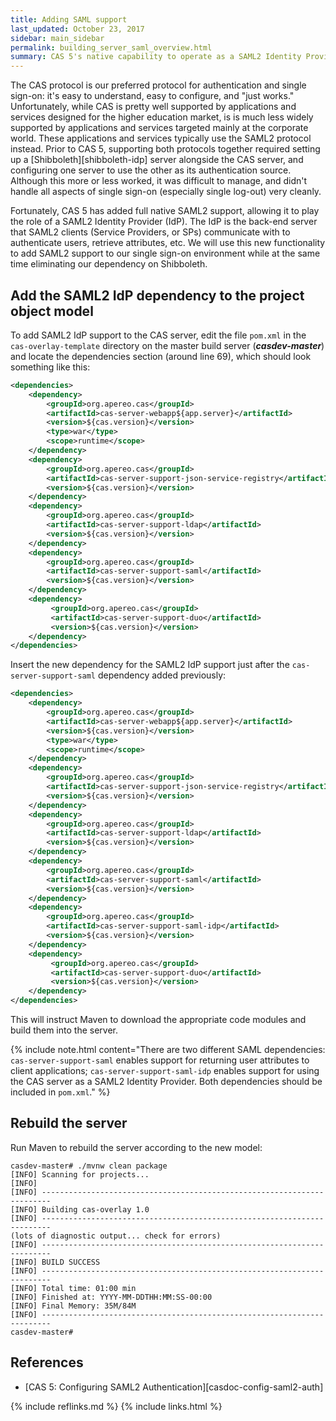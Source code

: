 ```yaml
---
title: Adding SAML support
last_updated: October 23, 2017
sidebar: main_sidebar
permalink: building_server_saml_overview.html
summary: CAS 5's native capability to operate as a SAML2 Identity Provider will be used to provide authentication and single sign-on support to services that do not support the CAS protocol.
---
```


The CAS protocol is our preferred protocol for authentication and single sign-on: it's easy to understand, easy to configure, and "just works." Unfortunately, while CAS is pretty well supported by applications and services designed for the higher education market, is is much less widely supported by applications and services targeted mainly at the corporate world. These applications and services typically use the SAML2 protocol instead. Prior to CAS 5, supporting both protocols together required setting up a [Shibboleth][shibboleth-idp] server alongside the CAS server, and configuring one server to use the other as its authentication source. Although this more or less worked, it was difficult to manage, and didn't handle all aspects of single sign-on (especially single log-out) very cleanly.

Fortunately, CAS 5 has added full native SAML2 support, allowing it to play the role of a SAML2 Identity Provider (IdP). The IdP is the back-end server that SAML2 clients (Service Providers, or SPs) communicate with to authenticate users, retrieve attributes, etc. We will use this new functionality to add SAML2 support to our single sign-on environment while at the same time eliminating our dependency on Shibboleth.

## Add the SAML2 IdP dependency to the project object model

To add SAML2 IdP support to the CAS server, edit the file `pom.xml` in the `cas-overlay-template` directory on the master build server (***casdev-master***) and locate the dependencies section (around line 69), which should look something like this:

```xml
<dependencies>
    <dependency>
        <groupId>org.apereo.cas</groupId>
        <artifactId>cas-server-webapp${app.server}</artifactId>
        <version>${cas.version}</version>
        <type>war</type>
        <scope>runtime</scope>
    </dependency>
    <dependency>
        <groupId>org.apereo.cas</groupId>
        <artifactId>cas-server-support-json-service-registry</artifactId>
        <version>${cas.version}</version>
    </dependency>
    <dependency>
        <groupId>org.apereo.cas</groupId>
        <artifactId>cas-server-support-ldap</artifactId>
        <version>${cas.version}</version>
    </dependency>
    <dependency>
        <groupId>org.apereo.cas</groupId>
        <artifactId>cas-server-support-saml</artifactId>
        <version>${cas.version}</version>
    </dependency>
    <dependency>
         <groupId>org.apereo.cas</groupId>
         <artifactId>cas-server-support-duo</artifactId>
         <version>${cas.version}</version>
    </dependency>
</dependencies>
```

Insert the new dependency for the SAML2 IdP support just after the `cas-server-support-saml` dependency added previously:

```xml
<dependencies>
    <dependency>
        <groupId>org.apereo.cas</groupId>
        <artifactId>cas-server-webapp${app.server}</artifactId>
        <version>${cas.version}</version>
        <type>war</type>
        <scope>runtime</scope>
    </dependency>
    <dependency>
        <groupId>org.apereo.cas</groupId>
        <artifactId>cas-server-support-json-service-registry</artifactId>
        <version>${cas.version}</version>
    </dependency>
    <dependency>
        <groupId>org.apereo.cas</groupId>
        <artifactId>cas-server-support-ldap</artifactId>
        <version>${cas.version}</version>
    </dependency>
    <dependency>
        <groupId>org.apereo.cas</groupId>
        <artifactId>cas-server-support-saml</artifactId>
        <version>${cas.version}</version>
    </dependency>
    <dependency>
        <groupId>org.apereo.cas</groupId>
        <artifactId>cas-server-support-saml-idp</artifactId>
        <version>${cas.version}</version>
    </dependency>
    <dependency>
         <groupId>org.apereo.cas</groupId>
         <artifactId>cas-server-support-duo</artifactId>
         <version>${cas.version}</version>
    </dependency>
</dependencies>
```

This will instruct Maven to download the appropriate code modules and build them into the server.

{% include note.html content="There are two different SAML dependencies: `cas-server-support-saml` enables support for returning user attributes to client applications; `cas-server-support-saml-idp` enables support for using the CAS server as a SAML2 Identity Provider. Both dependencies should be included in `pom.xml`." %}

## Rebuild the server

Run Maven to rebuild the server according to the new model:

```console
casdev-master# ./mvnw clean package
[INFO] Scanning for projects...
[INFO]
[INFO] ------------------------------------------------------------------------
[INFO] Building cas-overlay 1.0
[INFO] ------------------------------------------------------------------------
(lots of diagnostic output... check for errors)
[INFO] ------------------------------------------------------------------------
[INFO] BUILD SUCCESS
[INFO] ------------------------------------------------------------------------
[INFO] Total time: 01:00 min
[INFO] Finished at: YYYY-MM-DDTHH:MM:SS-00:00
[INFO] Final Memory: 35M/84M
[INFO] ------------------------------------------------------------------------
casdev-master#  
```

## References

* [CAS 5: Configuring SAML2 Authentication][casdoc-config-saml2-auth]

{% include reflinks.md %}
{% include links.html %}
